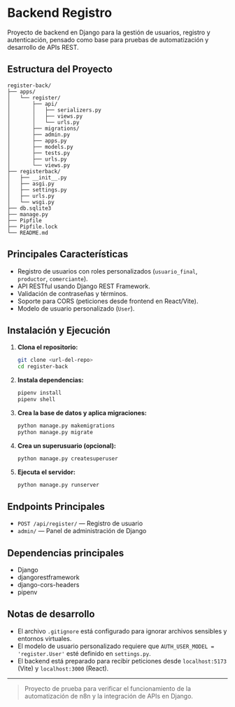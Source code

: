 # Backend Registro

Proyecto de backend en Django para la gestión de usuarios, registro y autenticación, pensado como base para pruebas de automatización y desarrollo de APIs REST.

## Estructura del Proyecto

```
register-back/
├── apps/
│   └── register/
│       ├── api/
│       │   ├── serializers.py
│       │   ├── views.py
│       │   └── urls.py
│       ├── migrations/
│       ├── admin.py
│       ├── apps.py
│       ├── models.py
│       ├── tests.py
│       ├── urls.py
│       └── views.py
├── registerback/
│   ├── __init__.py
│   ├── asgi.py
│   ├── settings.py
│   ├── urls.py
│   └── wsgi.py
├── db.sqlite3
├── manage.py
├── Pipfile
├── Pipfile.lock
└── README.md
```

## Principales Características

- Registro de usuarios con roles personalizados (`usuario_final`, `productor`, `comerciante`).
- API RESTful usando Django REST Framework.
- Validación de contraseñas y términos.
- Soporte para CORS (peticiones desde frontend en React/Vite).
- Modelo de usuario personalizado (`User`).

## Instalación y Ejecución

1. **Clona el repositorio:**
	```bash
	git clone <url-del-repo>
	cd register-back
	```

2. **Instala dependencias:**
	```bash
	pipenv install
	pipenv shell
	```

3. **Crea la base de datos y aplica migraciones:**
	```bash
	python manage.py makemigrations
	python manage.py migrate
	```

4. **Crea un superusuario (opcional):**
	```bash
	python manage.py createsuperuser
	```

5. **Ejecuta el servidor:**
	```bash
	python manage.py runserver
	```

## Endpoints Principales

- `POST /api/register/` — Registro de usuario
- `admin/` — Panel de administración de Django

## Dependencias principales

- Django
- djangorestframework
- django-cors-headers
- pipenv

## Notas de desarrollo

- El archivo `.gitignore` está configurado para ignorar archivos sensibles y entornos virtuales.
- El modelo de usuario personalizado requiere que `AUTH_USER_MODEL = 'register.User'` esté definido en `settings.py`.
- El backend está preparado para recibir peticiones desde `localhost:5173` (Vite) y `localhost:3000` (React).

---

> Proyecto de prueba para verificar el funcionamiento de la automatización de n8n y la integración de APIs en Django.